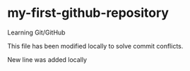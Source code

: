 # my-first-github-repository
Learning Git/GitHub

This file has been modified locally to solve commit conflicts.

New line was added locally
